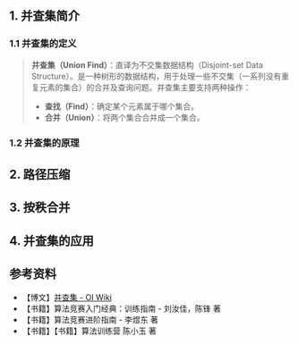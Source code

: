 ## 1. 并查集简介

### 1.1 并查集的定义

> **并查集（Union Find）**：直译为不交集数据结构（Disjoint-set Data Structure）。是一种树形的数据结构，用于处理一些不交集（一系列没有重复元素的集合）的合并及查询问题。并查集主要支持两种操作：
>
> - **查找（Find）**：确定某个元素属于哪个集合。
> - **合并（Union）**：将两个集合合并成一个集合。

### 1.2 并查集的原理

## 2. 路径压缩

## 3. 按秩合并

## 4. 并查集的应用

## 参考资料

- 【博文】[并查集 - OI Wiki](https://oi-wiki.org/ds/dsu/)
- 【书籍】算法竞赛入门经典：训练指南 - 刘汝佳，陈锋 著
- 【书籍】算法竞赛进阶指南 - 李煜东 著
- 【书籍】【书籍】算法训练营 陈小玉 著
